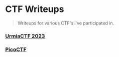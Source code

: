 # CTF Writeups

> Writeups for various CTF's i've participated in.

### [UrmiaCTF 2023](./UrmiaCTF2023)
### [PicoCTF](./PicoCTF)


